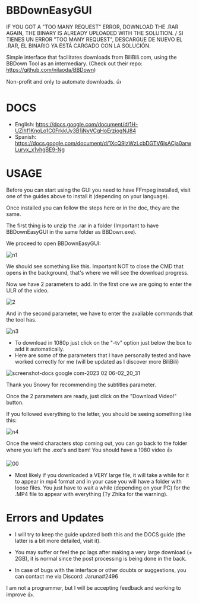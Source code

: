 # BBDownEasyGUI

IF YOU GOT A "TOO MANY REQUEST" ERROR, DOWNLOAD THE .RAR AGAIN, THE BINARY IS ALREADY UPLOADED WITH THE SOLUTION. / 
SI TIENES UN ERROR "TOO MANY REQUEST", DESCARGUE DE NUEVO EL .RAR, EL BINARIO YA ESTÁ CARGADO CON LA SOLUCIÓN.


Simple interface that facilitates downloads from BiliBili.com, using the BBDown Tool as an intermediary. (Check out their repo: https://github.com/nilaoda/BBDown)

Non-profit and only to automate downloads. 👍

# DOCS

* English: https://docs.google.com/document/d/1H-UZlhf1KnoLo1C0FrkkUy3B1jNyVCgHoErziogNJ84
* Spanish: https://docs.google.com/document/d/1XcQ9lzWzLcbDGTV6IsACja0arwLurvx_x1vhgBE9-Ng

# USAGE

Before you can start using the GUI you need to have FFmpeg installed, visit one of the guides above to install it (depending on your language).

Once installed you can follow the steps here or in the doc, they are the same.

The first thing is to unzip the .rar in a folder (Important to have BBDownEasyGUI in the same folder as BBDown.exe).

We proceed to open BBDownEasyGUI:

![n1](https://user-images.githubusercontent.com/106907367/218401472-4997766f-ffa1-46ad-822d-17b4fba4e87c.PNG)

We should see something like this. Important NOT to close the CMD that opens in the background, that's where we will see the download progress.


Now we have 2 parameters to add. In the first one we are going to enter the ULR of the video.

![2](https://user-images.githubusercontent.com/106907367/218401561-260eae9b-f002-44b1-8591-c73d0f17b41e.PNG)

And in the second parameter, we have to enter the available commands that the tool has.

![n3](https://user-images.githubusercontent.com/106907367/218401598-3d9d42b6-83c0-44f6-8be5-ad846bd69dbe.PNG)

* To download in 1080p just click on the "-tv" option just below the box to add it automatically.
* Here are some of the parameters that I have personally tested and have worked correctly for me (will be updated as I discover more BiliBili)

![screenshot-docs google com-2023 02 06-02_20_31](https://user-images.githubusercontent.com/106907367/216889859-3a863204-ed64-48a8-b161-197167211705.png)

Thank you Snowy for recommending the subtitles parameter.
 
 Once the 2 parameters are ready, just click on the "Download Video!" button.
 
 If you followed everything to the letter, you should be seeing something like this:
 
![n4](https://user-images.githubusercontent.com/106907367/218401642-2a163980-3022-48af-9df5-5450f46d50d5.PNG)

Once the weird characters stop coming out, you can go back to the folder where you left the .exe's and bam! You should have a 1080 video 👍

![00](https://user-images.githubusercontent.com/106907367/216890000-4dea2532-8e02-422c-b142-97401d68c821.PNG)

* Most likely if you downloaded a VERY large file, it will take a while for it to appear in mp4 format and in your case you will have a folder with loose files. You just have to wait a while (depending on your PC) for the .MP4 file to appear with everything (Ty Zhika for the warning).

# Errors and Updates

* I will try to keep the guide updated both this and the DOCS guide (the latter is a bit more detailed, visit it).
* You may suffer or feel the pc lags after making a very large download (+ 2GB), it is normal since the post processing is being done in the back.

* In case of bugs with the interface or other doubts or suggestions, you can contact me via Discord: Jaruna#2496

I am not a programmer, but I will be accepting feedback and working to improve 👍.





